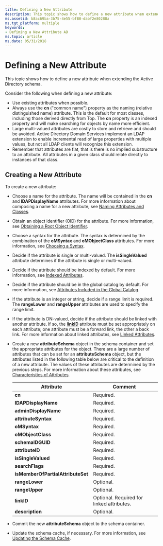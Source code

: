 ```yaml
---
title: Defining a New Attribute
description: This topic shows how to define a new attribute when extending the Active Directory schema.
ms.assetid: b8ac69ba-3b75-4e55-bf80-dabf2e80288a
ms.tgt_platform: multiple
keywords:
- Defining a New Attribute AD
ms.topic: article
ms.date: 05/31/2018
---
```


# Defining a New Attribute

This topic shows how to define a new attribute when extending the Active Directory schema.

Consider the following when defining a new attribute:

-   Use existing attributes when possible.
-   Always use the **cn** ("common name") property as the naming (relative distinguished name) attribute. This is the default for most classes, including those derived directly from Top. The **cn** property is an indexed property and will make searching for objects by name more efficient.
-   Large multi-valued attributes are costly to store and retrieve and should be avoided. Active Directory Domain Services implement an LDAP extension to enable incremental read of large properties with multiple values, but not all LDAP clients will recognize this extension.
-   Remember that attributes are flat, that is there is no implied substructure to an attribute. All attributes in a given class should relate directly to instances of that class.

## Creating a New Attribute

To create a new attribute:

-   Choose a name for the attribute. The name will be contained in the **cn** and **lDAPDisplayName** attributes. For more information about composing a name for a new attribute, see [Naming Attributes and Classes](naming-attributes-and-classes.md).
-   Obtain an object identifier (OID) for the attribute. For more information, see [Obtaining a Root Object Identifier](obtaining-an-object-identifier.md).
-   Choose a syntax for the attribute. The syntax is determined by the combination of the **oMSyntax** and **oMObjectClass** attributes. For more information, see [Choosing a Syntax](choosing-a-syntax.md).
-   Decide if the attribute is single or multi-valued. The **isSingleValued** attribute determines if the attribute is single or multi-valued.
-   Decide if the attribute should be indexed by default. For more information, see [Indexed Attributes](indexed-attributes.md).
-   Decide if the attribute should be in the global catalog by default. For more information, see [Attributes Included in the Global Catalog](attributes-included-in-the-global-catalog.md).
-   If the attribute is an integer or string, decide if a range limit is required. The **rangeLower** and **rangeUpper** attributes are used to specify the range limit.
-   If the attribute is DN-valued, decide if the attribute should be linked with another attribute. If so, the [**linkID**](/windows/desktop/ADSchema/a-linkid) attribute must be set appropriately on each attribute; one attribute must be a forward link, the other a back link. For more information about linked attributes, see [Linked Attributes](linked-attributes.md).
-   Create a new **attributeSchema** object in the schema container and set the appropriate attributes for the object. There are a large number of attributes that can be set for an **attributeSchema** object, but the attributes listed in the following table below are critical to the definition of a new attribute. The values of these attributes are determined by the previous steps. For more information about these attributes, see [Characteristics of Attributes](characteristics-of-attributes.md).

    | Attribute                                    | Comment                                              |
    |----------------------------------------------|------------------------------------------------------|
    | **cn**<br/>                            | Required.<br/>                                 |
    | **lDAPDisplayName**<br/>               | Required.<br/>                                 |
    | **adminDisplayName**<br/>              | Required.<br/>                                 |
    | **attributeSyntax**<br/>               | Required.<br/>                                 |
    | **oMSyntax**<br/>                      | Required.<br/>                                 |
    | **oMObjectClass**<br/>                 | Required.<br/>                                 |
    | **schemaIDGUID**<br/>                  | Required.<br/>                                 |
    | **attributeID**<br/>                   | Required.<br/>                                 |
    | **isSingleValued**<br/>                | Required.<br/>                                 |
    | **searchFlags**<br/>                   | Required.<br/>                                 |
    | **isMemberOfPartialAttributeSet**<br/> | Required.<br/>                                 |
    | **rangeLower**<br/>                    | Optional.<br/>                                 |
    | **rangeUpper**<br/>                    | Optional.<br/>                                 |
    | **linkID**<br/>                        | Optional. Required for linked attributes.<br/> |
    | **description**<br/>                   | Optional.<br/>                                 |

    

     

-   Commit the new **attributeSchema** object to the schema container.
-   Update the schema cache, if necessary. For more information, see [Updating the Schema Cache](updating-the-schema-cache.md).

 

